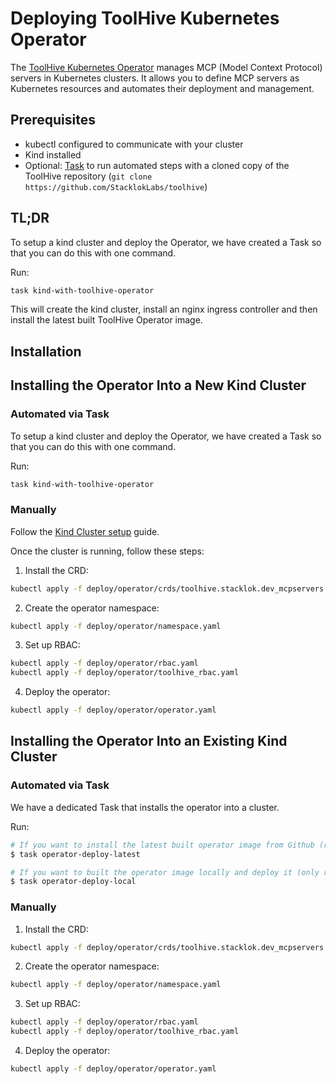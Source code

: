 # Deploying ToolHive Kubernetes Operator

The [ToolHive Kubernetes Operator](../../cmd/thv-operator/README.md) manages MCP (Model Context Protocol) servers in Kubernetes clusters. It allows you to define MCP servers as Kubernetes resources and automates their deployment and management.

## Prerequisites

- kubectl configured to communicate with your cluster
- Kind installed
- Optional: [Task](https://taskfile.dev/installation/) to run automated steps with a cloned copy of the ToolHive repository
  (`git clone https://github.com/StacklokLabs/toolhive`)


## TL;DR

To setup a kind cluster and deploy the Operator, we have created a Task so that you can do this with one command.

Run:
```bash
task kind-with-toolhive-operator
```

This will create the kind cluster, install an nginx ingress controller and then install the latest built ToolHive Operator image.

## Installation

## Installing the Operator Into a New Kind Cluster

### Automated via Task

To setup a kind cluster and deploy the Operator, we have created a Task so that you can do this with one command.

Run:
```bash
task kind-with-toolhive-operator
```

### Manually

Follow the [Kind Cluster setup](./setup-kind-cluster.md#manual-setup-setup--destroy-a-local-kind-cluster) guide.

Once the cluster is running, follow these steps:

1. Install the CRD:

```bash
kubectl apply -f deploy/operator/crds/toolhive.stacklok.dev_mcpservers.yaml
```

2. Create the operator namespace:

```bash
kubectl apply -f deploy/operator/namespace.yaml
```

3. Set up RBAC:

```bash
kubectl apply -f deploy/operator/rbac.yaml
kubectl apply -f deploy/operator/toolhive_rbac.yaml
```

4. Deploy the operator:

```bash
kubectl apply -f deploy/operator/operator.yaml
```

## Installing the Operator Into an Existing Kind Cluster

### Automated via Task

We have a dedicated Task that installs the operator into a cluster.

Run:

```bash
# If you want to install the latest built operator image from Github (recommended)
$ task operator-deploy-latest

# If you want to built the operator image locally and deploy it (only recommended if you're doing development around the Operator)
$ task operator-deploy-local
```

### Manually

1. Install the CRD:

```bash
kubectl apply -f deploy/operator/crds/toolhive.stacklok.dev_mcpservers.yaml
```

2. Create the operator namespace:

```bash
kubectl apply -f deploy/operator/namespace.yaml
```

3. Set up RBAC:

```bash
kubectl apply -f deploy/operator/rbac.yaml
kubectl apply -f deploy/operator/toolhive_rbac.yaml
```

4. Deploy the operator:

```bash
kubectl apply -f deploy/operator/operator.yaml
```